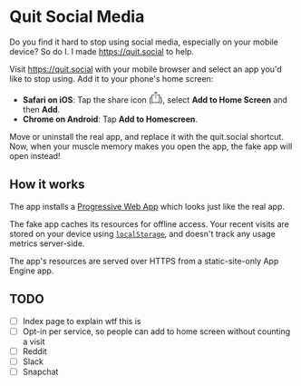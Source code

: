 # Quit Social Media

Do you find it hard to stop using social media, especially on your
mobile device? So do I. I made https://quit.social to help.

Visit https://quit.social with your mobile browser and select an
app you'd like to stop using. Add it to your phone's home screen:

* **Safari on iOS**: Tap the share icon (<img src="./ios-share.png" height=20></img>),
  select **Add to Home Screen** and then **Add**.
* **Chrome on Android**: Tap **Add to Homescreen**.

Move or uninstall the real app, and replace it with the quit.social shortcut.
Now, when your muscle memory makes you open the app, the fake app will open
instead!

## How it works

The app installs a [Progressive Web
App](https://developers.google.com/web/progressive-web-apps/) which looks just
like the real app.

The fake app caches its resources for offline access. Your recent visits are
stored on your device using
[`localStorage`](https://developer.mozilla.org/en-US/docs/Web/API/Web_Storage_API/Local_storage),
and doesn't track any usage metrics server-side.

The app's resources are served over HTTPS from a static-site-only App Engine
app.

## TODO
-   [ ] Index page to explain wtf this is
-   [ ] Opt-in per service, so people can add to home screen without counting a
    visit
-   [ ] Reddit
-   [ ] Slack
-   [ ] Snapchat
